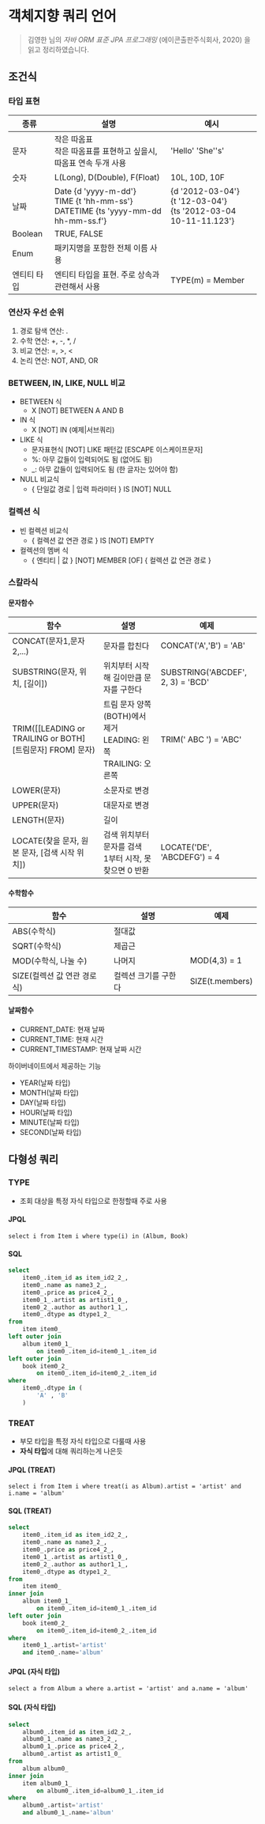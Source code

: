 # 객체지향 쿼리 언어
> 김영한 님의 _자바 ORM 표준 JPA 프로그래밍_ (에이콘출판주식회사, 2020) 을 읽고 정리하였습니다.

## 조건식

### 타입 표현
| 종류      | 설명                                                                                   | 예시                                                                   |
|---------|--------------------------------------------------------------------------------------|----------------------------------------------------------------------|
| 문자      | 작은 따옴표<br>작은 따옴표를 표현하고 싶을시, 따옴표 연속 두개 사용                                             | 'Hello' 'She''s'                                                     |
| 숫자      | L(Long), D(Double), F(Float)                                                         | 10L, 10D, 10F                                                        |
| 날짜      | Date {d 'yyyy-m-dd'}<br>TIME {t 'hh-mm-ss'}<br>DATETIME {ts 'yyyy-mm-dd hh-mm-ss.f'} | {d '2012-03-04'}<br>{t '12-03-04'}<br>{ts '2012-03-04 10-11-11.123'} |
| Boolean | TRUE, FALSE                                                                          |                                                                      |
| Enum    | 패키지명을 포함한 전체 이름 사용                                                                   |                                                                      |
| 엔티티 타입  | 엔티티 타입을 표현. 주로 상속과 관련해서 사용                                                           | TYPE(m) = Member                                                     |

### 연산자 우선 순위
1. 경로 탐색 연산: .
2. 수학 연산: +, -, *, /
3. 비교 연산: =, >, <
4. 논리 연산: NOT, AND, OR

### BETWEEN, IN, LIKE, NULL 비교
* BETWEEN 식
  * X [NOT] BETWEEN A AND B
* IN 식
  * X [NOT] IN (예제|서브쿼리)
* LIKE 식
  * 문자표현식 [NOT] LIKE 패턴값 [ESCAPE 이스케이프문자]
  * %: 아무 값들이 입력되어도 됨 (없어도 됨)
  * _: 아무 값들이 입력되어도 됨 (한 글자는 있어야 함)
* NULL 비교식
  * { 단일값 경로 | 입력 파라미터 } IS [NOT] NULL

### 컬렉션 식
* 빈 컬렉션 비교식
  * { 컬렉션 값 연관 경로 } IS [NOT] EMPTY
* 컬렉션의 멤버 식
  * { 엔티티 | 값 } [NOT] MEMBER [OF] { 컬렉션 값 연관 경로 }

### 스칼라식
#### 문자함수
| 함수                                                   | 설명                                                  | 예제                                |
|------------------------------------------------------|-----------------------------------------------------|-----------------------------------|
| CONCAT(문자1,문자2,...)                                  | 문자를 합친다                                             | CONCAT('A','B') = 'AB'            |
| SUBSTRING(문자, 위치, [길이])                              | 위치부터 시작해 길이만큼 문자를 구한다                               | SUBSTRING('ABCDEF', 2, 3) = 'BCD' |
| TRIM([[LEADING or TRAILING or BOTH] [트림문자] FROM] 문자) | 트림 문자 양쪽(BOTH)에서 제거<br>LEADING: 왼쪽<br>TRAILING: 오른쪽 | TRIM(' ABC ') = 'ABC'             |
| LOWER(문자)                                            | 소문자로 변경                                             |                                   |
| UPPER(문자)                                            | 대문자로 변경                                             |                                   |
| LENGTH(문자)                                           | 길이                                                  |                                   |
| LOCATE(찾을 문자, 원본 문자, [검색 시작 위치])                     | 검색 위치부터 문자를 검색<br>1부터 시작, 못 찾으면 0 반환                | LOCATE('DE', 'ABCDEFG') = 4       |

#### 수학함수

| 함수                 | 설명          | 예제              |
|--------------------|-------------|-----------------|
| ABS(수학식)           | 절대값         |                 |
| SQRT(수학식)          | 제곱근         |                 |
| MOD(수학식, 나눌 수)     | 나머지         | MOD(4,3) = 1    |
| SIZE(컬렉션 값 연관 경로식) | 컬렉션 크기를 구한다 | SIZE(t.members) |


#### 날짜함수

* CURRENT_DATE: 현재 날짜
* CURRENT_TIME: 현재 시간
* CURRENT_TIMESTAMP: 현재 날짜 시간

하이버네이트에서 제공하는 기능
* YEAR(날짜 타입)
* MONTH(날짜 타입)
* DAY(날짜 타입)
* HOUR(날짜 타입)
* MINUTE(날짜 타입)
* SECOND(날짜 타입)

## 다형성 쿼리

### TYPE
* 조회 대상을 특정 자식 타입으로 한정할때 주로 사용
#### JPQL
```
select i from Item i where type(i) in (Album, Book)
```

#### SQL
```sql
select
    item0_.item_id as item_id2_2_,
    item0_.name as name3_2_,
    item0_.price as price4_2_,
    item0_1_.artist as artist1_0_,
    item0_2_.author as author1_1_,
    item0_.dtype as dtype1_2_ 
from
    item item0_ 
left outer join
    album item0_1_ 
        on item0_.item_id=item0_1_.item_id 
left outer join
    book item0_2_ 
        on item0_.item_id=item0_2_.item_id 
where
    item0_.dtype in (
        'A' , 'B'
    )
```

### TREAT
* 부모 타입을 특정 자식 타입으로 다룰때 사용
* **자식 타입**에 대해 쿼리하는게 나은듯

#### JPQL (TREAT)

```
select i from Item i where treat(i as Album).artist = 'artist' and i.name = 'album'
```

#### SQL (TREAT)

```sql
select
    item0_.item_id as item_id2_2_,
    item0_.name as name3_2_,
    item0_.price as price4_2_,
    item0_1_.artist as artist1_0_,
    item0_2_.author as author1_1_,
    item0_.dtype as dtype1_2_ 
from
    item item0_ 
inner join
    album item0_1_ 
        on item0_.item_id=item0_1_.item_id 
left outer join
    book item0_2_ 
        on item0_.item_id=item0_2_.item_id 
where
    item0_1_.artist='artist' 
    and item0_.name='album'
```

#### JPQL (자식 타입)

```
select a from Album a where a.artist = 'artist' and a.name = 'album'
```

#### SQL (자식 타입)

```sql
select
    album0_.item_id as item_id2_2_,
    album0_1_.name as name3_2_,
    album0_1_.price as price4_2_,
    album0_.artist as artist1_0_ 
from
    album album0_ 
inner join
    item album0_1_ 
        on album0_.item_id=album0_1_.item_id 
where
    album0_.artist='artist' 
    and album0_1_.name='album'
```
